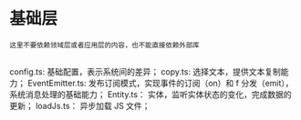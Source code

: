 # 基础层

    这里不要依赖领域层或者应用层的内容，也不能直接依赖外部库

##

config.ts: 基础配置，表示系统间的差异；
copy.ts: 选择文本，提供文本复制能力；
EventEmitter.ts: 发布订阅模式，实现事件的订阅（on）和 f 分发（emit），系统消息处理的基础能力；
Entity.ts： 实体，监听实体状态的变化，完成数据的更新；
loadJs.ts： 异步加载 JS 文件；
